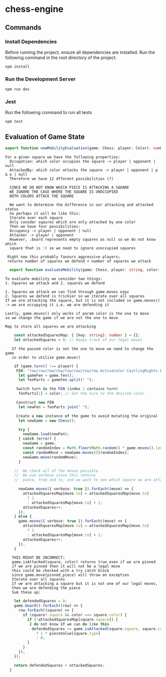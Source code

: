 # chess-engine

## Commands
### Install Dependencies
Before running the project, ensure all dependencies are installed. Run the following command in the root directory of the project:
```
npm install
```

### Run the Development Server
```
npm run dev
```

### Jest
Run the following command to run all tests
```
npm test
```

## Evaluation of Game State

```Typescript
export function newMobilityEvaluation(game: Chess, player: Color): number {
````
````
For a given square we have the following properties:
  Occupation: which color occupies the square -> player | opponent | null
  AttackedBy: which color attacks the square -> player | opponent | p & o | null
  Therefore we have 12 dfferent possibilities (?)

  SINCE WE DO NOT KNOW WHICH PIECE IS ATTACKING A SQUARE
  WE IGNORE THE CASE WHERE THE SQUARE IS UNOCCUPIED
  BOTH COLORS ATTACK THE SQUARE

  We want to determine the difference in our attacking and attacked status
  So perhaps it will be like this:
  Iterate over each square
  Only consder sqaures which are only attacked by one color
  Then we have four possibilities:
  Occupancy -> player | opponent | null
  Attacker -> player | opponent
  However, .board represents empty squares as null so we do not know which
  square that is :( so we need to ignore unoccupied squares
  ````
```
 Right now this probably favours aggressive players;
 returns number of squares we defend + number of squares we attack
```
```Typescript
  export function evaluateMobility(game: Chess, player: string, color: string): number {
```
    To evaluate mobility we consider two things:
    1. Squares we attack and 2. squares we defend

    1. Squares we attack we can find through game.moves ezpz
    2. Squares we defend is trickier so we iterate over all squares
    If we are attacking the square, but it is not included in game.moves()
    -> we are occupying it i.e. we are defending it

    Lastly, game.moves() only works if param color is the one to move
    so we change the game if we are not the one to move

    Map to store all squares we are attacking
```Typescript
    const attackedSquaresMap: { [key: string]: number } = {};
    let attackedSquares = 0; // Keeps track of our legal moves
```
```
   If the passed color is not the one to move we need to change the game
   in order to utilize game.move()
```
```Typescript
    if (game.turn() !== player) {
     FEN: "row/row/row/row/row/row/row/row ActiveColor CastlingRights EnPassantTargetSquare Half-MoveClock Full-MoveClock"
      let gameFen = game.fen();
      let fenParts = gameFen.split(" ");

     Switch turn in the FEN (index 1 contains turn)
      fenParts[1] = color; // Set the turn to the desired color

     Construct new FEN
      let newFen = fenParts.join(" ");

     Create a new instance of the game to avoid mutating the original
      let newGame = new Chess();

      try {
        newGame.load(newFen);
      } catch (error) {
        newGame = game;
        const randomIndex = Math.floor(Math.random() * game.moves().length);
        const randomMove = newGame.moves()[randomIndex];
        newGame.move(randomMove);
      }

    //  We check all of the moves possible
    //  We use verbose since this returns
    //  piece, from and to, and we want to see which square we are attacking

      newGame.moves({ verbose: true }).forEach((move) => {
        attackedSquaresMap[move.to] = attackedSquaresMap[move.to]
          ? 1
          : attackedSquaresMap[move.to] + 1;
        attackedSquares++;
      });
    } else {
      game.moves({ verbose: true }).forEach((move) => {
        attackedSquaresMap[move.to] = attackedSquaresMap[move.to]
          ? 1
          : attackedSquaresMap[move.to] + 1;
        attackedSquares++;
      });
    }
```
```
   THIS MIGHT BE INCORRECT:
   game.isAttacked(square, color) returns true even if we are pinned
   if we are pinned then it will not be a legal move
   this could be checked with a try catch block
   since game.move(pinned_piece) will throw an exception
   Iterate over all squares
   If we are attacking a square but it is not one of our legal moves,
   then we are defending the piece
   Sum these up:
```
```Typescript
    let defendedSquares = 0;
    game.board().forEach((row) => {
      row.forEach((square) => {
        if (square?.square && color === square.color) {
          if (!attackedSquaresMap[square.square]) {
           I do not know if we can do like this
            defendedSquares += game.isAttacked(square.square, square.color)
              ? 1 * pieceValue[square.type]
              : 0;
          }
        }
      });
    });

    return defendedSquares + attackedSquares;
  }
  ```